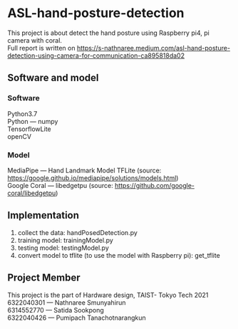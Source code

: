 # ASL-hand-posture-detection
This project is about detect the hand posture using Raspberry pi4, pi camera with coral.  
Full report is written on https://s-nathnaree.medium.com/asl-hand-posture-detection-using-camera-for-communication-ca895818da02
## Software and model
### Software
Python3.7  
Python — numpy  
TensorflowLite  
openCV  
### Model
MediaPipe — Hand Landmark Model TFLite (source: https://google.github.io/mediapipe/solutions/models.html)  
Google Coral — libedgetpu (source: https://github.com/google-coral/libedgetpu)
## Implementation
1. collect the data: handPosedDetection.py
2. training model: trainingModel.py
3. testing model: testingModel.py
4. convert model to tflite (to use the model with Raspberry pi): get_tflite

## Project Member
This project is the part of Hardware design, TAIST- Tokyo Tech 2021  
6322040301 — Nathnaree Smunyahirun  
6314552770 — Satida Sookpong  
6322040426 — Pumipach Tanachotnarangkun  

